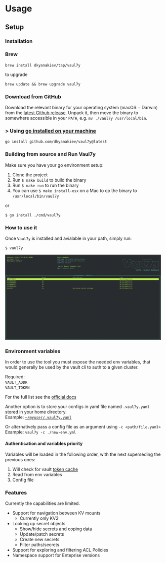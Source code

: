 # Usage 

## Setup
### Installation

### Brew

```shell
brew install dkyanakiev/tap/vaul7y
```
to upgrade
```shell
brew update && brew upgrade vaul7y
```

### Download from GitHub

Download the relevant binary for your operating system (macOS = Darwin) from
the [latest Github release](https://github.com/dkyanakiev/vaul7y/releases). Unpack it, then move the binary to
somewhere accessible in your `PATH`, e.g. `mv ./vaul7y /usr/local/bin`.

### > Using [go installed on your machine](https://go.dev/doc/install)

```shell
go install github.com/dkyanakiev/vaul7y@latest
```

### Building from source and Run Vaul7y

Make sure you have your go environment setup:

1. Clone the project
1. Run `$ make build` to build the binary
1. Run `$ make run` to run the binary
1. You can use `$ make install-osx` on a Mac to cp the binary to `/usr/local/bin/vaul7y`

or

```
$ go install ./cmd/vaul7y
```

### How to use it

Once `Vaul7y` is installed and avialable in your path, simply run:

```
$ vaul7y
```

![image](../images/screen1.png)


### Environment variables

In order to use the tool you must expose the needed env variables, that would generally be used by the vault cli to auth to a given cluster. 

Required:  
`VAULT_ADDR`  
`VAULT_TOKEN`

For the full list see the [official docs](https://developer.hashicorp.com/vault/docs/commands#environment-variables)

Another option is to store your configs in yaml file named `.vaul7y.yaml` stored in your home directory.  
Example: [`~/myuser/.vaul7y.yaml`](./examples/vaul7y.yaml)

Or alternatively pass a config file as an argument using `-c <path/file.yaml>`  
Example: `vaul7y -c ./new-env.yml`

#### Authentication and variables priority
Variables will be loaded in the following order, with the next superseding the previous ones:

1. Will check for vault [token cache](https://developer.hashicorp.com/vault/docs/commands#authenticating-to-vault)
2. Read from env variables
3. Config file 

### Features

Currently the capabilities are limited. 

* Support for navigation between KV mounts
    * Currently only KV2
* Looking up secret objects
    * Show/hide secrets and coping data
    * Update/patch secrets
    * Create new secrets
    * Filter paths/secrets 
* Support for exploring and filtering ACL Policies
* Namespace support for Enteprise versions
